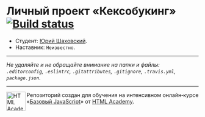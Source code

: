 # Личный проект «Кексобукинг» [![Build status][travis-image]][travis-url]

* Студент: [Юрий Шаховский](https://up.htmlacademy.ru/javascript/10/user/172548).
* Наставник: `Неизвестно`.

---

_Не удаляйте и не обращайте внимание на папки и файлы:_<br>
_`.editorconfig`, `.eslintrc`, `.gitattributes`, `.gitignore`, `.travis.yml`, `package.json`._

---

<a href="https://htmlacademy.ru/intensive/javascript"><img align="left" width="50" height="50" title="HTML Academy" src="https://up.htmlacademy.ru/static/img/intensive/javascript/logo-for-github.svg"></a>

Репозиторий создан для обучения на интенсивном онлайн‑курсе «[Базовый JavaScript](https://htmlacademy.ru/intensive/javascript)» от [HTML Academy](https://htmlacademy.ru).

[travis-image]: https://travis-ci.org/htmlacademy-javascript/172548-keksobooking.svg?branch=master
[travis-url]: https://travis-ci.org/htmlacademy-javascript/172548-keksobooking
